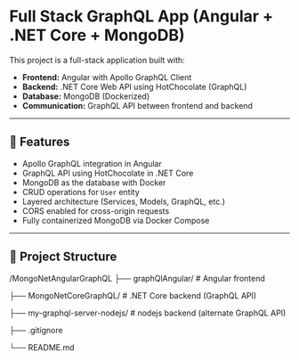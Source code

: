 # Full Stack GraphQL App (Angular + .NET Core + MongoDB)

This project is a full-stack application built with:

- **Frontend:** Angular with Apollo GraphQL Client
- **Backend:** .NET Core Web API using HotChocolate (GraphQL)
- **Database:** MongoDB (Dockerized)
- **Communication:** GraphQL API between frontend and backend

---

## 🚀 Features

- Apollo GraphQL integration in Angular
- GraphQL API using HotChocolate in .NET Core
- MongoDB as the database with Docker
- CRUD operations for `User` entity
- Layered architecture (Services, Models, GraphQL, etc.)
- CORS enabled for cross-origin requests
- Fully containerized MongoDB via Docker Compose

---

## 📂 Project Structure
/MongoNetAngularGraphQL
├── graphQlAngular/ 		  # Angular frontend

├── MongoNetCoreGraphQL/	  # .NET Core backend (GraphQL API)

├── my-graphql-server-nodejs/ # nodejs backend (alternate GraphQL API)

├── .gitignore

└── README.md
